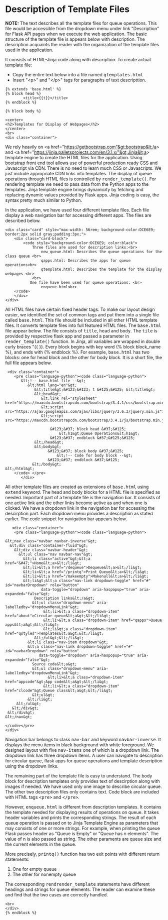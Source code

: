 # Description of Template Files

<strong>NOTE:</strong> The text describes all the template files for queue operations. This file would be accessible from the dropdown menu
under link "Description" for Flask API pages when we execute the web application.  The basic structure of the template file is appears below with
description. The description acquaints the reader with the organization of the template files used in the application.

It consists of HTML-Jinja code along with description. To create actual template file:
<ul>
        <li>Copy the entire text below into a file named <samp>qtemplates.html</samp></li>
        <li>Insert "&lt;p&gt;" and "&lt;/p&gt;" tags for paragraphs of text descripttion.</li>
</ul>

```
{% extends 'base.html' %}
{% block head %}
        <title>{{t}}</title>    
{% endblock %} 

{% block body %}

<center>
<h2>Templates for Display of Webpages</h2>
</center>
<br>
<div class="container">
```
We rely heavily on &lt;a href="https://getbootstrap.com"&gt;bootstrap&lt;/a&gt; and &lt;a href="https://jinja.palletsprojects.com/en/3.1.x/"&gt;Jinja&lt;a&gt; template engine to create
the HTML files for the application. Using bootstrap front end tool allows use of powerful production ready CSS and Javascript via CDN. 
There is no need to learn much CSS or Javascripts. We just include appropriate CDN links into templates. The display of
queue operations through HTML files is controlled by <samp>render_template()</samp>.  For rendering template we need 
to pass data from the Python apps to the templates. Jinja template engine brings dynamicity by fetching and replacing dynamic 
values provided by Flask apps. Jinja coding is easy, the syntax pretty much similar to Python. 

In the application, we have used four different template files. Each file display a web navigation bar for accessing different apps. 
The files are described below.

```
<div class="card" style="max-width: 56rem; background-color:DCE6E9; border:2px solid gray;padding:3px;">
    <div class="card-block">
        <code style="background-color:DCE6E9; color:black">
            Three files are used for description links:<br>
                new_queue.html: Describes the queue operations for the class queue <br> 
                qapps.html: Describes the apps for queue operations<br>
                qtemplate.html: Describes the template for the display webpages <br>
            <br>
           One file have been used for queue operations: <br>
                enqueue.html<br>
    </code>
    </div>
</div>
```
All HTML files have certain fixed header tags. To make our layout design easier, we identified the set of common tags and put them into
a single file called <samp>base.html</samp>. This file should be included in all other HTML template files. It converts template 
files into full featured HTML files. The <samp>base.html</samp> file appear below. The file consists of <samp>title</samp>, 
<samp>head</samp> and <samp>body</samp>. The <samp>tile</samp> is provided by respective flask app and passed a parameter in 
<samp>render_template()</samp> function. In Jinja, all variables are wrapped in double curly braces "&#123;&#123; &#125;&#125;.
Every block begins with key word  &#123;&#37; block block_name &#37;&#125;, and ends with 
&#123;&#37; endblock &#37;&#125;. For example, <samp>base.html</samp> has two blocks: one for head block
and the other for body block. It is a short file, the full file appears below.</p>

```
 <div class="container">
    <pre class="language-python"><code class="language-python">
       &lt;!-- base.html file --&gt;
          &lt;html lang="en"&gt;
             &lt;title&gt;&#123;&#123; t &#125;&#125; &lt;title&gt;
             &lt;head&gt;
                &lt;link rel="stylesheet" href="https://maxcdn.bootstrapcdn.com/bootstrap/3.4.1/css/bootstrap.min.css"&gt;
                &lt;script src="https://ajax.googleapis.com/ajax/libs/jquery/3.6.3/jquery.min.js">&lt;/script&gt;
                &lt;script src="https://maxcdn.bootstrapcdn.com/bootstrap/3.4.1/js/bootstrap.min.js">&lt;/script&gt;
 
                    &#123;&#37; block head &#37;&#125; 
                        &lt;h1&gt;Queue Operations&lt;h1&gt; 
                    &#123;&#37; endblock &#37;&#125;&#125;
             &lt;/head&gt;
             &lt;body&gt;
                   &#123;&#37; block body &#37;&#125; 
                       &lt;!-- Code for body block --&gt;
                   &#123;&#37; endblock &#37;&#125;
            &lt;/body&gt;
&lt;/html&gt;
    </code> </pre>
       </div>
```
    
All other template files are created as extensions of <samp>base.html</samp> using <samp>extend</samp> keyword. The head and body blocks for a HTML 
file is specified as needed. Important part of a template file is the navigation bar. It consists of one active link and the other links become active
as and when one is clicked. We have a dropdown link in the navigation bar for accessing the descirption part.  Each dropdown menu provides a 
description as stated earlier. The code snippet for navigation bar appears below.

```
   <div class="container">
    <pre class="language-python"><code class="language-python">

&lt;nav class="navbar navbar-inverse"&gt;
  &lt;div class="container-fluid"&gt;
    &lt;div class="navbar-header"&gt;
      &lt;ul class="nav navbar-nav"&gt;
        &lt;li class="active"&gt;&lt;a href="&#47;">Home&lt;a>&lt;/li&gt;
        &lt;li>&lt;a href="/dequeue">Dequeue&lt;a>&lt;/li&gt;
        &lt;li>&lt;a href="/printq">Print Queue&lt;a>&lt;/li&gt;
        &lt;li>&lt;a href="/makeempty">Makenull&lt;a>&lt;/li&gt;
        &lt;li&gt;&lt;a class="nav-link dropdown-toggle" href="#" id="navbarDropdown" role="button" 
                data-toggle="dropdown" aria-haspopup="true" aria-expanded="false"&gt; 
             Description links&lt;/a&gt;
            &lt;ul class="dropdown-menu" aria-labelledby="dropdownMenuLink"&gt;
                 &lt;li>&lt;a class="dropdown-item" href="about">Circular queue&lt;a&gt;&lt;/li&gt;
                 &lt;li>&lt;a class="dropdown-item" href="qapps">Queue apps&lt;a&gt;&lt;/li&gt;
                 &lt;li&gt;a class="dropdown-item" href="qstyles">Templates&lt;a&gt;&lt;/li&gt;
             &lt;/ul&gt;&lt;/li&gt;
          &lt;li class="nav-item dropdown"&gt;
          &lt;a class="nav-link dropdown-toggle" href="#" id="navbarDropdown" role="button" 
               data-toggle="dropdown" aria-haspopup="true" aria-expanded="false"&gt;
            Source code&lt;a&gt;
            &lt;ul class="dropdown-menu" aria-labelledby="dropdownMenuLink"&gt;
                   &lt;li>&lt;a class="dropdown-item" href="appcode"&gt;App code&lt;a&gt;&lt;/li&gt;
                 &lt;li>&lt;a class="dropdown-item" href="clcode"&gt;Queue class&lt;a&gt;&lt;/li&gt;
            &lt;ul&gt;
          &lt;/li&gt;
     &lt;/ul&gt;
   &lt;/div&gt;
 &lt;/div&gt;
&lt;/nav&gt;

</code></pre>
</div>
```
Navigation bar belongs to class <samp>nav-bar</samp> and keyword <samp>navbar-inverse</samp>. It displays the menu items in black 
background with white foreground. We designed layout with five <samp>nav-items</samp> one of which is a dropdown link. The dropdown link has 
three dropdown items. A user can navigate to description for circular queue, flask apps for queue operations and template description using the 
dropdown links. 

The remaining part of the template file is easy to understand. The body block for description templates only provides text of
descirption along with images if needed. We have used only one image to describe circular queue. The other two description files
only contains text. Code block are included with HTML tags <samp>&lt;pre&gt;</samp> and <samp>&lt;/pre&gt;</samp>.
 
However, <samp>enqueue.html</samp> is different from description templates. It contains the template needed for displaying results
of operations on queue. It takes header variables and prints the corresponding strings. The result of each queue operation is 
passed on to Jinja Template Engine as parameters that may consists of one or more strings. For example, when printing the
queue Flask passes header as "Queue is Empty" or "Queue has <sampl>n</smap> elements". The value of <sampl>n</samp> is also passed as string. 
The other paraments are queue size and the current elements in the queue. 

More precisely, <samp>printq()</samp> function has two exit points with different return statements:
    <ol>
        <li>One for empty queue</li>
        <li>The other for nonempty queue</li>
    </ol>
The corresponding <samp>rendrender_template</samp> statements have different headings and strings for queue elements. The reader can
examine these and find that the two cases are correctly handled.

```
<br>
</div>
{% endblock %}
```

